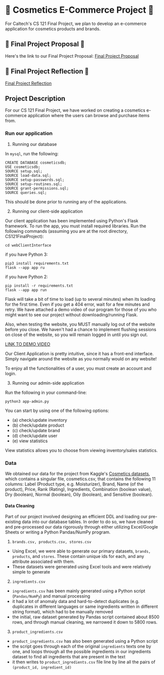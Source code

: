 # 💅 Cosmetics E-Commerce Project 💅
For Caltech's CS 121 Final Project, we plan to develop an e-commerce application for cosmetics products and brands.

## :memo: Final Project Proposal :memo:
Here's the link to our Final Project Proposal: [Final Project Proposal](https://docs.google.com/document/d/1-SiWRTnO7FuUWw8p5J6z06Gr7R1Q0K7K66yuXgOf-pE/edit?usp=sharing)

## :memo: Final Project Reflection :memo:
[Final Project Reflection](https://docs.google.com/document/d/1Hde-_pKrwx3MjlaA7Wf45lSM-s4AJjjuWSPrywgU4JM/edit?usp=sharing)

## Project Description
For our CS 121 Final Project, we have worked on creating a cosmetics e-commerce application where the users can browse and purchase items from.

### Run our application

1. Running our database

In `mysql`, run the following:
```
CREATE DATABASE cosmeticsdb;
USE cosmeticsdb;
SOURCE setup.sql;
SOURCE load-data.sql;
SOURCE setup-passwords.sql;
SOURCE setup-routines.sql;
SOURCE grant-permissions.sql;
SOURCE queries.sql;
```
This should be done prior to running any of the applications.

2. Running our client-side application

Our client application has been implemented using Python's Flask framework. To run the app, you must install required libraries. Run the following commands (assuming you are at the root directory, CS121FinalProject):
```
cd webClientInterface
```
if you have Python 3:
```
pip3 install requirements.txt
flask --app app ru
```
if you have Python 2:
```
pip install -r requirements.txt
flask --app app run
```

Flask will take a bit of time to load (up to several minutes) when its loading for the first time. Even if you get a 404 error, wait for a few minutes and retry. We have attached a demo video of our program for those of you who might want to see our project without downloading/running Flask.

Also, when testing the website, you MUST manually log out of the website before you close. We haven't had a chance to implement flushing sessions on close of the website, so you will remain logged in until you sign out. 

[LINK TO DEMO VIDEO](https://drive.google.com/file/d/15M8fY-DxguPLgQVss1tEQXJ-uzZZRzYS/view?usp=sharing)

Our Client Application is pretty intuitive, since it has a front-end interface. Simply navigate around the website as you normally would on any website!

To enjoy all the functionalities of a user, you must create an account and login.

3. Running our admin-side application

Run the following in your command-line:
```
python3 app-admin.py
```

You can start by using one of the following options:
- (a) check/update inventory
- (b) check/update product
- (c) check/update brand
- (d) check/update user
- (e) view statistics

View statistics allows you to choose from viewing inventory/sales statistics.

### Data
We obtained our data for the project from Kaggle's [Cosmetics datasets](https://www.kaggle.com/datasets/kingabzpro/cosmetics-datasets), which contains a singular file, cosmetics.csv, that contains the following 11 columns: Label (Product type, e.g. Moisturizer), Brand, Name (of the product), Price, Rank (Rating), Ingredients, Combination (boolean value), Dry (boolean), Normal (boolean), Oily (boolean), and Sensitive (boolean).

#### Data Cleaning
Part of our project involved designing an efficient DDL and loading our pre-existing data into our database tables. In order to do so, we have cleaned and pre-processed our data rigorously through either utilizing Excel/Google Sheets or writing a Python Pandas/NumPy program.

1. `brands.csv, products.csv, stores.csv`
- Using Excel, we were able to generate our primary datasets, `brands, products`, and `stores`. These contain unique ids for each, and any attribute associated with them.
- These datasets were generated using Excel tools and were relatively simple to generate

2. `ingredients.csv`
- `ingredients.csv` has been mainly generated using a Python script (`Pandas/NumPy`) and manual processing
- it had a lot of anomaly data and hard-to-detect duplicates (e.g. duplicates in different languages or same ingredients written in different string format), which had to be manually removed
- the initial, raw dataset generated by Pandas script contained about 8500 rows, and through manual cleaning, we narrowed it down to 5800 rows.

3. `product_ingredients.csv`
- `product_ingredients.csv` has also been generated using a Python script
- the script goes through each of the original `ingredients` texts one by one, and loops through all the possible ingredients in our ingredients dataset to find all ingredients that are present in the text
- it then writes to `product_ingredients.csv` file line by line all the pairs of `(product_id, ingredient_id)`



